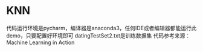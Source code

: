 # KNN
代码运行环境是pycharm，编译器是anaconda3，任何IDE或者编辑器都能运行此 demo，只要配置好环境即可
datingTestSet2.txt是训练数据集
代码参考来源：Machine Learning in Action

